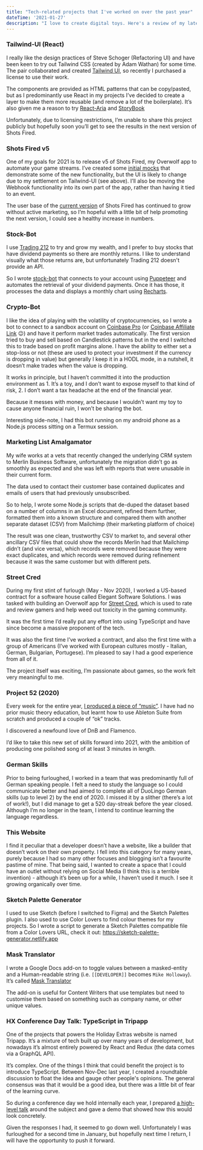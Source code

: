 ```yaml
---
title: "Tech-related projects that I've worked on over the past year"
dateTime: '2021-01-27'
description: "I love to create digital toys. Here's a review of my latest to date."
---
```


### Tailwind-UI (React)

I really like the design practices of Steve Schoger (Refactoring UI) and have been keen to try out Tailwind CSS (created by Adam Wathan) for some time. The pair collaborated and created [Tailwind UI](https://tailwindui.com), so recently I purchased a license to use their work.

The components are provided as HTML patterns that can be copy/pasted, but as I predominantly use React in my projects I’ve decided to create a layer to make them more reusable (and remove a lot of the boilerplate). It’s also given me a reason to try [React-Aria](https://react-spectrum.adobe.com/react-aria/index.html) and [StoryBook](https://storybook.js.org)

Unfortunately, due to licensing restrictions, I’m unable to share this project publicly but hopefully soon you’ll get to see the results in the next version of Shots Fired.

### Shots Fired v5

One of my goals for 2021 is to release v5 of Shots Fired, my Overwolf app to automate your game streams. I’ve created some [initial mocks](https://www.figma.com/file/ffTQVhKbM1xDazWezyjqKe/Shots-Fired) that demonstrate some of the new functionality, but the UI is likely to change due to my settlement on Tailwind-UI (see above). I’ll also be moving the Webhook functionality into its own part of the app, rather than having it tied to an event.

The user base of the [current version](https://www.overwolf.com/app/Mike_Holloway-Shots_Fired) of Shots Fired has continued to grow without active marketing, so I’m hopeful with a little bit of help promoting the next version, I could see a healthy increase in numbers.

### Stock-Bot

I use [Trading 212](https://www.trading212.com/invite/GIlTriRm) to try and grow my wealth, and I prefer to buy stocks that have dividend payments so there are monthly returns. I like to understand visually what those returns are, but unfortunately Trading 212 doesn't provide an API.

So I wrote [stock-bot](https://github.com/artdevgame/stock-bot) that connects to your account using [Puppeteer](https://developers.google.com/web/tools/puppeteer) and automates the retrieval of your dividend payments. Once it has those, it processes the data and displays a monthly chart using [Recharts](https://recharts.org).

### Crypto-Bot

I like the idea of playing with the volatility of cryptocurrencies, so I wrote a bot to connect to a sandbox account on [Coinbase Pro](https://pro.coinbase.com/) (or [Coinbase Affiliate Link](https://www.coinbase.com/join/hollow_hx) 😉) and have it perform market trades automatically. The first version tried to buy and sell based on Candlestick patterns but in the end I switched this to trade based on profit margins alone. I have the ability to either set a stop-loss or not (these are used to protect your investment if the currency is dropping in value) but generally I keep it in a HODL mode, in a nutshell, it doesn’t make trades when the value is dropping.

It works in principle, but I haven’t committed it into the production environment as 1. It’s a toy, and I don’t want to expose myself to that kind of risk, 2. I don’t want a tax headache at the end of the financial year.

Because it messes with money, and because I wouldn’t want my toy to cause anyone financial ruin, I won’t be sharing the bot.

Interesting side-note, I had this bot running on my android phone as a Node.js process sitting on a Termux session.

### Marketing List Amalgamator

My wife works at a vets that recently changed the underlying CRM system to Merlin Business Software, unfortunately the migration didn’t go as smoothly as expected and she was left with reports that were unusable in their current form.

The data used to contact their customer base contained duplicates and emails of users that had previously unsubscribed.

So to help, I wrote some Node.js scripts that de-duped the dataset based on a number of columns in an Excel document, refined them further, formatted them into a known structure and compared them with another separate dataset (CSV) from Mailchimp (their marketing platform of choice)

The result was one clean, trustworthy CSV to market to, and several other ancillary CSV files that could show the records Merlin had that Mailchimp didn’t (and vice versa), which records were removed because they were exact duplicates, and which records were removed during refinement because it was the same customer but with different pets.

### Street Cred

During my first stint of furlough (May - Nov 2020), I worked a US-based contract for a software house called Elegant Software Solutions. I was tasked with building an Overwolf app for [Street Cred](https://www.overwolf.com/app/Elegant_Software_Solutions-Street_Cred), which is used to rate and review gamers and help weed out toxicity in the gaming community.

It was the first time I’d really put any effort into using TypeScript and have since become a massive proponent of the tech.

It was also the first time I’ve worked a contract, and also the first time with a group of Americans (I’ve worked with European cultures mostly - Italian, German, Bulgarian, Portugese). I’m pleased to say I had a good experience from all of it.

The project itself was exciting, I’m passionate about games, so the work felt very meaningful to me.

### Project 52 (2020)

Every week for the entire year, [I produced a piece of “music”](https://soundcloud.com/mr-holloway/sets/2020-project-52). I have had no prior music theory education, but learnt how to use Ableton Suite from scratch and produced a couple of “ok” tracks.

I discovered a newfound love of DnB and Flamenco.

I’d like to take this new set of skills forward into 2021, with the ambition of producing one polished song of at least 3 minutes in length.

### German Skills

Prior to being furloughed, I worked in a team that was predominantly full of German speaking people. I felt a need to study the language so I could communicate better and had aimed to complete all of DuoLingo German skills (up to level 2) by the end of 2020. I missed it by a slither (there’s a lot of work!), but I did manage to get a 520 day-streak before the year closed. Although I’m no longer in the team, I intend to continue learning the language regardless.

### This Website

I find it peculiar that a developer doesn’t have a website, like a builder that doesn’t work on their own property. I fell into this category for many years, purely because I had so many other focuses and blogging isn’t a favourite pastime of mine. That being said, I wanted to create a space that I could have an outlet without relying on Social Media (I think this is a terrible invention) - although it’s been up for a while, I haven’t used it much. I see it growing organically over time.

### Sketch Palette Generator

I used to use Sketch (before I switched to Figma) and the Sketch Palettes plugin. I also used to use Color Lovers to find colour themes for my projects. So I wrote a script to generate a Sketch Palettes compatible file from a Color Lovers URL, check it out: https://sketch-palette-generator.netlify.app

### Mask Translator

I wrote a Google Docs add-on to toggle values between a masked-entity and a Human-readable string (i.e. `[[DEVELOPER]]` becomes `Mike Holloway`). It’s called [Mask Translator](https://gsuite.google.com/marketplace/app/mask_translator/915191283805)

The add-on is useful for Content Writers that use templates but need to customise them based on something such as company name, or other unique values.

### HX Conference Day Talk: TypeScript in Tripapp

One of the projects that powers the Holiday Extras website is named Tripapp. It’s a mixture of tech built up over many years of development, but nowadays it’s almost entirely powered by React and Redux (the data comes via a GraphQL API).

It’s complex. One of the things I think that could benefit the project is to introduce TypeScript. Between Nov-Dec last year, I created a roundtable discussion to float the idea and gauge other people's opinions. The general consensus was that it would be a good idea, but there was a little bit of fear of the learning curve.

So during a conference day we hold internally each year, I prepared [a high-level talk](https://docs.google.com/presentation/d/17-Bz90E9hG-ggJ1YcDIvW_PoTvwFhYJ3ECKSzYm0v2s/edit?usp=sharing) around the subject and gave a demo that showed how this would look concretely.

Given the responses I had, it seemed to go down well. Unfortunately I was furloughed for a second time in January, but hopefully next time I return, I will have the opportunity to push it forward.
